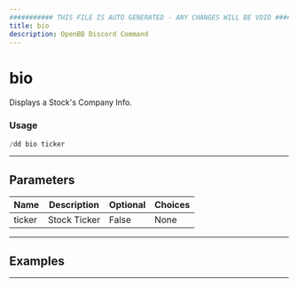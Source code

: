 ```yaml
---
########### THIS FILE IS AUTO GENERATED - ANY CHANGES WILL BE VOID ###########
title: bio
description: OpenBB Discord Command
---
```


# bio

Displays a Stock's Company Info.

### Usage

```python wordwrap
/dd bio ticker
```

---

## Parameters

| Name | Description | Optional | Choices |
| ---- | ----------- | -------- | ------- |
| ticker | Stock Ticker | False | None |


---

## Examples


---
